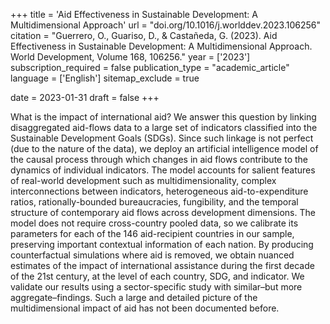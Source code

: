 +++
title = 'Aid Effectiveness in Sustainable Development: A Multidimensional Approach'
url = "doi.org/10.1016/j.worlddev.2023.106256"
citation = "Guerrero, O., Guariso, D., &amp; Castañeda, G. (2023). Aid Effectiveness in Sustainable Development: A Multidimensional Approach. World Development, Volume 168, 106256."
year = ['2023']
subscription_required = false
publication_type = "academic_article"
language = ['English']
sitemap_exclude = true

date = 2023-01-31
draft = false
+++

What is the impact of international aid? We answer this question by linking disaggregated aid-flows data to a large set of indicators classified into the Sustainable Development Goals (SDGs). Since such linkage is not perfect (due to the nature of the data), we deploy an artificial intelligence model of the causal process through which changes in aid flows contribute to the dynamics of individual indicators. The model accounts for salient features of real-world development such as multidimensionality, complex interconnections between indicators, heterogeneous aid-to-expenditure ratios, rationally-bounded bureaucracies, fungibility, and the temporal structure of contemporary aid flows across development dimensions. The model does not require cross-country pooled data, so we calibrate its parameters for each of the 146 aid-recipient countries in our sample, preserving important contextual information of each nation. By producing counterfactual simulations where aid is removed, we obtain nuanced estimates of the impact of international assistance during the first decade of the 21st century, at the level of each country, SDG, and indicator. We validate our results using a sector-specific study with similar–but more aggregate–findings. Such a large and detailed picture of the multidimensional impact of aid has not been documented before.